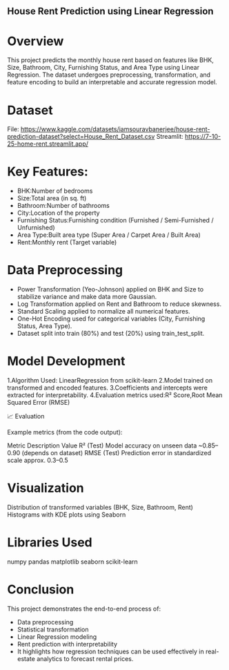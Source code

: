 ## House Rent Prediction using Linear Regression
# Overview
This project predicts the monthly house rent based on features like BHK, Size, Bathroom, City, Furnishing Status, and Area Type using Linear Regression.
The dataset undergoes preprocessing, transformation, and feature encoding to build an interpretable and accurate regression model.

# Dataset
File: https://www.kaggle.com/datasets/iamsouravbanerjee/house-rent-prediction-dataset?select=House_Rent_Dataset.csv
Streamlit: https://7-10-25-home-rent.streamlit.app/

# Key Features:
- BHK:Number of bedrooms
- Size:Total area (in sq. ft)
- Bathroom:Number of bathrooms
- City:Location of the property
- Furnishing Status:Furnishing condition (Furnished / Semi-Furnished / Unfurnished)
- Area Type:Built area type (Super Area / Carpet Area / Built Area)
- Rent:Monthly rent (Target variable)

# Data Preprocessing
- Power Transformation (Yeo-Johnson) applied on BHK and Size to stabilize variance and make data more Gaussian.
- Log Transformation applied on Rent and Bathroom to reduce skewness.
- Standard Scaling applied to normalize all numerical features.
- One-Hot Encoding used for categorical variables (City, Furnishing Status, Area Type).
- Dataset split into train (80%) and test (20%) using train_test_split.
  
# Model Development
1.Algorithm Used: LinearRegression from scikit-learn
2.Model trained on transformed and encoded features.
3.Coefficients and intercepts were extracted for interpretability.
4.Evaluation metrics used:R² Score,Root Mean Squared Error (RMSE)

📈 Evaluation

Example metrics (from the code output):

Metric	Description	Value
R² (Test)	Model accuracy on unseen data	~0.85–0.90 (depends on dataset)
RMSE (Test)	Prediction error in standardized scale	approx. 0.3–0.5

# Visualization
Distribution of transformed variables (BHK, Size, Bathroom, Rent)
Histograms with KDE plots using Seaborn

# Libraries Used
numpy
pandas
matplotlib
seaborn
scikit-learn

# Conclusion
This project demonstrates the end-to-end process of:
- Data preprocessing
- Statistical transformation
- Linear Regression modeling
- Rent prediction with interpretability
- It highlights how regression techniques can be used effectively in real-estate analytics to forecast rental prices.
